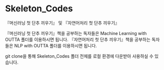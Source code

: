 # Skeleton_Codes
『머신러닝 첫 단추 끼우기』 및 『자연어처리 첫 단추 끼우기』

『머신러닝 첫 단추 끼우기』책을 공부하는 독자들은 Machine Learning with OUTTA 폴더를 이용하시면 됩니다.
『자연어처리 첫 단추 끼우기』책을 공부하는 독자들은 NLP with OUTTA 폴더를 이용하시면 됩니다.

git clone을 통해 Skeleton_Codes 폴더 전체를 로컬 환경에 다운받아 사용하실 수 있습니다.
